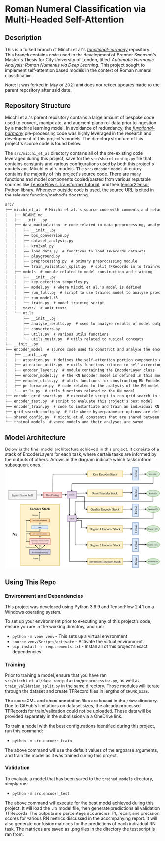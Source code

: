 # Roman Numeral Classification via Multi-Headed Self-Attention

## Description

This is a forked branch of Micchi et al.'s _[functional-harmony](https://gitlab.com/algomus.fr/functional-harmony)_ repository. 
This branch contains code used in the development of Brenner Swenson's Master's Thesis for City University of London, 
titled: _Automatic Harmonic Analysis: Roman Numerals via Deep Learning_. This project sought to implement self-attention based
models in the context of Roman numeral classification.

Note:
It was forked in May of 2021 and does not reflect updates made to the parent repository after said date.

## Repository Structure
Micchi et al.'s parent repository contains a large amount of bespoke code used to convert, manipulate, and augment piano roll
data prior to ingestion by a machine learning model. In avoidance of redundancy, the _[functional-harmony](https://gitlab.com/algomus.fr/functional-harmony)_ 
pre-processing code was highly leveraged in the research and development of this project's models. The directory structure of this project's source code is found below.

The `src/micchi_et_al` directory contains all of the pre-existing code leveraged during this project, save for the `src/shared_config.py` file that contains constants and various 
configurations used by both this project's models and Micchi et al.'s models. The `src/encoder_model` directory contains the majority of this project's source code.
There are many functions and model components copied/pasted from various reputable sources like [TensorFlow's Transformer tutorial](https://www.tensorflow.org/text/tutorials/transformer),
and their [tensor2tensor](https://github.com/tensorflow/tensor2tensor) Python library. Whenever outside code is used, the source URL is cited in the relevant function/method's docstring.

```markdown
src/
├── micchi_et_al  # Micchi et al.'s source code with comments and refactored import statements for compatability
│   ├── README.md
│   ├── __init__.py
│   ├── data_manipulation  # code related to data preprocessing, analysis, and manipulation
│   │   ├── __init__.py
│   │   ├── bps_conversion.py
│   │   ├── dataset_analysis.py
│   │   ├── krn2xml.py
│   │   ├── load_data.py  # functions to load TFRecords datasets
│   │   ├── playground.py
│   │   ├── preprocessing.py  # primary preprocessing module
│   │   └── train_validation_split.py  # split TFRecords in to train/validation
│   ├── models  # module related to model construction and training
│   │   ├── __init__.py
│   │   ├── key_detection_temperley.py
│   │   ├── model.py  # where Micchi et al.'s model is defined
│   │   ├── run_full.py  # script to use trained model to analyse provided scores
│   │   ├── run_model.h5
│   │   └── train.py  # model training script
│   ├── tests/  # unit tests
│   └── utils
│       ├── __init__.py
│       ├── analyse_results.py  # used to analyse results of model outputs and compare models
│       ├── converters.py
│       ├── utils.py  # various utils functions
│       └── utils_music.py  # utils related to musical concepts
├── __init__.py  
├── encoder_model  # source code used to construct and analyse the encoder-based RN model of this project
│   ├── __init__.py
│   ├── attention.py  # defines the self-attention portion components of the model
│   ├── attention_utils.py  # utils functions related to self-attention calculation.
│   ├── encoder_layer.py  # module containing the EncoderLayer class
│   ├── encoder_model.py  # the RN Encoder model is defined in this module, as well as functions for constructing it
│   ├── encoder_utils.py  # utils functions for constructing RN Encoder model.
│   ├── performance.py  # code related to the analysis of the RN model's outputs. 
│   └── utils.py  # utils functions related to the RN model
├── encoder_grid_search.py  # executable script to run grid search to find optimal hyperparameter configurations
├── encoder_test.py  # script to evaluate this project's best model
├── encoder_train.py  # code to instantiate and train an individual RN model. Called by grid search module.
├── grid_search_config.py  # file where hyperparameter options are defined for grid search
├── shared_config.py  # micchi et al constants that are shared between their model's and ours
└── trained_models  # where models and their analyses are saved
```

## Model Architecture
Below is the final model architecture achieved in this project. It consists of a stack of EncoderLayers 
for each task, where certain tasks are informed by the outputs of others. Arrows in the diagram indicate which tasks inform subsequent ones.
![Alt text](assets/RN_encoder_diagram.png?raw=true "Model Architecture")


## Using This Repo

### Environment and Dependencies
This project was developed using Python 3.6.9 and TensorFlow 2.4.1 on a Windows operating system.

To set up your environment prior to executing any of this project's code, ensure you are in the working 
directory, 
and run:
- `python -m venv venv` - This sets up a virtual environment
- `source venv/Scripts/activate` - Activate the virtual environment
- `pip install -r requirements.txt` - Install all of this project's exact dependencies

### Training
Prior to training a model, ensure that you have ran `src/micchi_et_al/data_manipulation/preprocessing.py`, as well as `train_validation_split.py` in the same directory.
Those modules will iterate through the dataset and create TFRecord files in lengths of `CHUNK_SIZE`. 

The score XML and chord annotation files are locaed in the `/data` directory. Due to GitHub's limitations
on dataset sizes, the already processed TFRecords for train/validation could not be uploaded. These data
will be provided separately in the submission via a OneDrive link.

To train a model with the best configurations identified during this project, run this command:
- `python -m src.encoder_train`

The above command will use the default values of the argparse arguments, and train the model as it was trained during this project. 


### Validation
To evaluate a model that has been saved to the `trained_models` directory, simply run:
- `python -m src.encoder_test`

The above command will execute for the best model achieved during this project. It will load the `.h5` model file, then generate predictions all validation TFRecords. 
The outputs are percentage accuracies, F1, recall, and precision scores for various RN metrics discussed in the accompanying report. It will also generate confusion matrices
for the predictions of each individual RN task. The matrices are saved as .png files in the directory the test script is ran from. 

